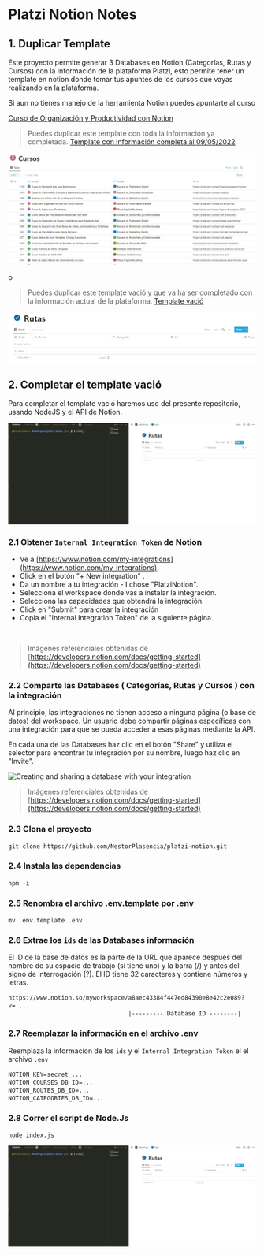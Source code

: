 # Platzi Notion Notes

## 1. Duplicar Template

Este proyecto permite generar 3 Databases en Notion (Categorías, Rutas y Cursos) con la información de la plataforma Platzi, esto permite tener un template en notion donde tomar tus apuntes de los cursos que vayas realizando en la plataforma.

Si aun no tienes manejo de la herramienta Notion puedes apuntarte al curso

[Curso de Organización y Productividad con Notion](https://platzi.com/cursos/notion/)

> Puedes duplicar este template con toda la información ya completada.
> [Template con información completa al 09/05/2022 ](https://www.notion.so/nestcode/Platzi-2e012bf2af8e4024b78ad014d9c433e1)

![complete](./assets/complete.PNG)

o

> Puedes duplicar este template vació y que va ha ser completado con la información actual de la plataforma.
> [Template vació](https://www.notion.so/nestcode/Platzi-Empty-4ec749003f1443e4afcf91a6badd7bf2)

![empty](./assets/empty.PNG)

## 2. Completar el template vació

Para completar el template vació haremos uso del presente repositorio, usando NodeJS y el API de Notion.

![charge](./assets/charge.gif)

### 2.1 Obtener `Internal Integration Token` de Notion

- Ve a [https://www.notion.com/my-integrations](https://www.notion.com/my-integrations).
- Click en el botón "+ New integration" .
- Da un nombre a tu integración - I chose "PlatziNotion".
- Selecciona el workspace donde vas a instalar la integración.
- Selecciona las capacidades que obtendrá la integración.
- Click en "Submit" para crear la integración
- Copia el "Internal Integration Token" de la siguiente página.

<img src="https://files.readme.io/2ec137d-093ad49-create-integration.gif" alt="" title="093ad49-create-integration.gif" loading="lazy">

> Imágenes referenciales obtenidas de [https://developers.notion.com/docs/getting-started](https://developers.notion.com/docs/getting-started)

### 2.2 Comparte las Databases ( Categorías, Rutas y Cursos ) con la integración

Al principio, las integraciones no tienen acceso a ninguna página (o base de datos) del workspace. Un usuario debe compartir páginas específicas con una integración para que se pueda acceder a esas páginas mediante la API.

En cada una de las Databases haz clic en el botón "Share" y utiliza el selector para encontrar tu integración por su nombre, luego haz clic en "Invite".

<img src="https://files.readme.io/0a267dd-share-database-with-integration.gif" title="Click to close..."  height="auto" alt="Creating and sharing a database with your integration" loading="lazy">

> Imágenes referenciales obtenidas de [https://developers.notion.com/docs/getting-started](https://developers.notion.com/docs/getting-started)

### 2.3 Clona el proyecto

```
git clone https://github.com/NestorPlasencia/platzi-notion.git
```

### 2.4 Instala las dependencias

```
npm -i
```

### 2.5 Renombra el archivo .env.template por .env

```
mv .env.template .env
```

### 2.6 Extrae los `ids` de las Databases información 

El ID de la base de datos es la parte de la URL que aparece después del nombre de su espacio de trabajo (si tiene uno) y la barra (/) y antes del signo de interrogación (?). El ID tiene 32 caracteres y contiene números y letras.

```
https://www.notion.so/myworkspace/a8aec43384f447ed84390e8e42c2e089?v=...
                                  |--------- Database ID --------|
```

### 2.7 Reemplazar la información en el archivo .env

Reemplaza la informacion de los `ids` y el `Internal Integration Token` el el archivo `.env`

```
NOTION_KEY=secret_...
NOTION_COURSES_DB_ID=...
NOTION_ROUTES_DB_ID=...
NOTION_CATEGORIES_DB_ID=...
```

### 2.8 Correr el script de Node.Js

```
node index.js
```

![charge](./assets/charge.gif)


